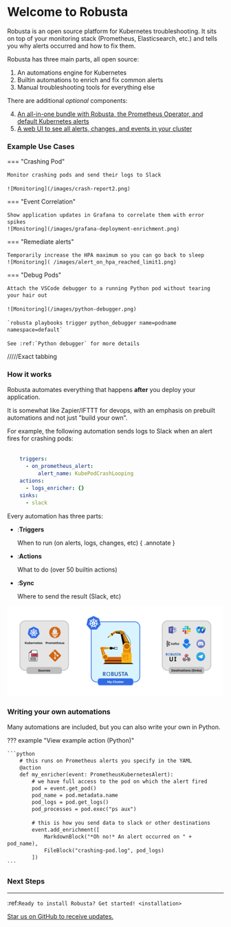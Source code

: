 
# Welcome to Robusta

Robusta is an open source platform for Kubernetes troubleshooting. It sits on top of your monitoring stack
(Prometheus, Elasticsearch, etc.) and tells you why alerts occurred and how to fix them.

Robusta has three main parts, all open source:

1. An automations engine for Kubernetes
2. Builtin automations to enrich and fix common alerts
3. Manual troubleshooting tools for everything else

There are additional *optional* components:

4. [An all-in-one bundle with Robusta, the Prometheus Operator, and default Kubernetes alerts](https://home.robusta.dev/prometheus-based-monitoring/?from=docs)
5. [A web UI to see all alerts, changes, and events in your cluster](http://home.robusta.dev/ui?from=docs)

### Example Use Cases

=== "Crashing Pod"

    Monitor crashing pods and send their logs to Slack

    ![Monitoring](/images/crash-report2.png)

=== "Event Correlation"

    Show application updates in Grafana to correlate them with error spikes
    ![Monitoring](/images/grafana-deployment-enrichment.png)

=== "Remediate alerts"

    Temporarily increase the HPA maximum so you can go back to sleep
    ![Monitoring]( /images/alert_on_hpa_reached_limit1.png)

=== "Debug Pods"

    Attach the VSCode debugger to a running Python pod without tearing your hair out

    ![Monitoring](/images/python-debugger.png)

    `robusta playbooks trigger python_debugger name=podname namespace=default`

    See :ref:`Python debugger` for more details
/////Exact tabbing

### How it works

Robusta automates everything that happens **after** you deploy your application.

It is somewhat like Zapier/IFTTT for devops, with an emphasis on prebuilt automations and not just "build your own".

For example, the following automation sends logs to Slack when an alert fires for crashing pods:

```yaml

    triggers:
      - on_prometheus_alert:
          alert_name: KubePodCrashLooping
    actions:
      - logs_enricher: {}
    sinks:
      - slack
```

Every automation has three parts:

<div class="grid cards" markdown>

- :__Triggers__

     When to run (on alerts, logs, changes, etc)
        { .annotate }

- :__Actions__

    What to do
        (over 50 builtin actions)

- :__Sync__

    Where to send the result
        (Slack, etc)
</div>

![Monitoring](/images/robusta_motion_graphics_transparent.gif)


### Writing your own automations

Many automations are included, but you can also write your own in Python.

??? example "View example action (Python)"
  

    ```python 
        # this runs on Prometheus alerts you specify in the YAML
        @action
        def my_enricher(event: PrometheusKubernetesAlert):
            # we have full access to the pod on which the alert fired
            pod = event.get_pod()
            pod_name = pod.metadata.name
            pod_logs = pod.get_logs()
            pod_processes = pod.exec("ps aux")

            # this is how you send data to slack or other destinations
            event.add_enrichment([
                MarkdownBlock("*Oh no!* An alert occurred on " + pod_name),
                FileBlock("crashing-pod.log", pod_logs)
            ])
    ```

### Next Steps
---

:ref:`Ready to install Robusta? Get started! <installation>`

[Star us on GitHub to receive updates.](https://github.com/robusta-dev/robusta/)

